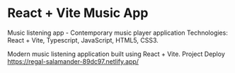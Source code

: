 # React + Vite Music App

Music listening app - Contemporary music player application
Technologies: React + Vite, Typescript, JavaScript, HTML5, CSS3.

Modern music listening application built using React + Vite.
  Project Deploy https://regal-salamander-89dc97.netlify.app/
